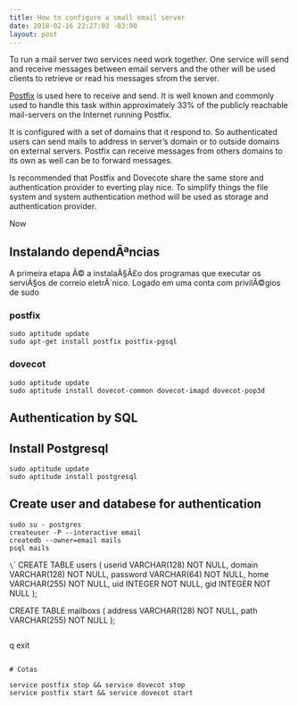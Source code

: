 ```yaml
---
title: How to configure a small email server
date: 2018-02-16 22:27:03 -03:00
layout: post
---
```


To run a mail server two services need work together. One service will send and receive messages between email servers and the other will be used clients to retrieve or read his messages sfrom the server.

[Postfix](http://www.postfix.org) is used here to receive and send. It is well known and commonly used to handle this task within approximately 33% of the publicly reachable mail-servers on the Internet running Postfix.

It is configured with a set of domains that it respond to. So authenticated users can send mails to address in server’s domain or to outside domains on external servers. Postfix can receive messages from others domains to its own as well can be to forward messages.

Is recommended that Postfix and Dovecote share the same store and authentication provider to everting play nice. To simplify things the file system and system authentication method will be used as storage and authentication provider.

Now

## Instalando dependÃªncias
A primeira etapa Ã© a instalaÃ§Ã£o dos programas que executar os serviÃ§os de correio eletrÃ´nico. Logado em uma conta com privilÃ©gios de sudo

### postfix

```
sudo aptitude update
sudo apt-get install postfix postfix-pgsql
```

### dovecot
```
sudo aptitude update
sudo aptitude install dovecot-common dovecot-imapd dovecot-pop3d
```

## Authentication by SQL

## Install Postgresql

```
sudo aptitude update
sudo aptitude install postgresql
```

## Create user and databese for authentication

```
sudo su - postgres
createuser -P --interactive email
createdb --owner=email mails
psql mails
```

`\`\`
CREATE TABLE users (
  userid VARCHAR(128) NOT NULL,
  domain VARCHAR(128) NOT NULL,
  password VARCHAR(64) NOT NULL,
  home VARCHAR(255) NOT NULL,
  uid INTEGER NOT NULL,
  gid INTEGER NOT NULL
  );

CREATE TABLE mailboxs (
  address VARCHAR(128) NOT NULL,
  path VARCHAR(255) NOT NULL
  );
```

```
q
exit
```

# Cotas

service postfix stop && service dovecot stop
service postfix start && service dovecot start
